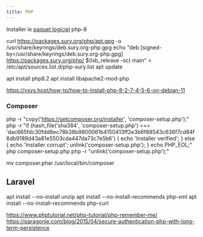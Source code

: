 ```yaml
---
title: PHP
---
```


Installer le [paquet logiciel](/linux/paquet/) php-8


curl https://packages.sury.org/php/apt.gpg -o /usr/share/keyrings/deb.sury.org-php.gpg
echo "deb [signed-by=/usr/share/keyrings/deb.sury.org-php.gpg] https://packages.sury.org/php/ $(lsb_release -sc) main" > /etc/apt/sources.list.d/php-sury.list
apt update

apt install php8.2
apt install libapache2-mod-php

https://vsys.host/how-to/how-to-install-php-8-2-7-4-5-6-on-debian-11

### Composer

php -r "copy('https://getcomposer.org/installer', 'composer-setup.php');"
php -r "if (hash_file('sha384', 'composer-setup.php') === 'dac665fdc30fdd8ec78b38b9800061b4150413ff2e3b6f88543c636f7cd84f6db9189d43a81e5503cda447da73c7e5b6') { echo 'Installer verified'; } else { echo 'Installer corrupt'; unlink('composer-setup.php'); } echo PHP_EOL;"
php composer-setup.php
php -r "unlink('composer-setup.php');"

mv composer.phar /usr/local/bin/composer

## Laravel

apt install --no-install unzip
apt install --no-install-recommends php-xml
apt install --no-install-recommends php-curl


https://www.phptutorial.net/php-tutorial/php-remember-me/
  https://paragonie.com/blog/2015/04/secure-authentication-php-with-long-term-persistence

